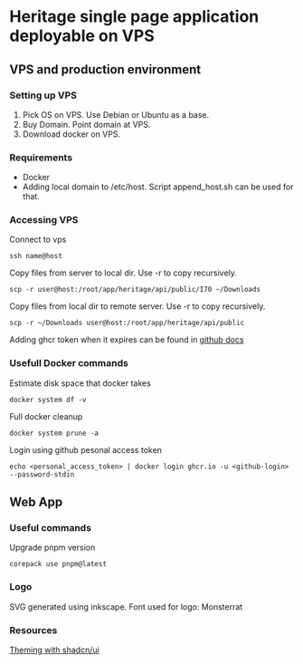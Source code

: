 # Heritage single page application deployable on VPS

## VPS and production environment

### Setting up VPS

1. Pick OS on VPS. Use Debian or Ubuntu as a base.
2. Buy Domain. Point domain at VPS.
3. Download docker on VPS.

### Requirements

- Docker
- Adding local domain to /etc/host. Script append_host.sh can be used for that.

### Accessing VPS

Connect to vps

```
ssh name@host
```

Copy files from server to local dir. Use -r to copy recursively.

```
scp -r user@host:/root/app/heritage/api/public/I70 ~/Downloads
```

Copy files from local dir to remote server. Use -r to copy recursively.

```
scp -r ~/Downloads user@host:/root/app/heritage/api/public
```

Adding ghcr token when it expires can be found in [github docs](https://docs.github.com/en/packages/working-with-a-github-packages-registry/working-with-the-container-registry)

### Usefull Docker commands

Estimate disk space that docker takes

```
docker system df -v
```

Full docker cleanup

```
docker system prune -a
```

Login using github pesonal access token

```
echo <personal_access_token> | docker login ghcr.io -u <github-login> --password-stdin
```

## Web App

### Useful commands

Upgrade pnpm version

```
corepack use pnpm@latest
```

### Logo

SVG generated using inkscape.
Font used for logo: Monsterrat

### Resources

[Theming with shadcn/ui](https://ui.shadcn.com/docs/theming)
